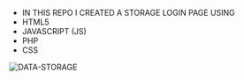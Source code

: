 -  IN THIS REPO I CREATED A STORAGE LOGIN PAGE USING 
- HTML5
- JAVASCRIPT (JS)
- PHP 
- CSS 
 
<img align="center" src="https://cdn.dribbble.com/users/1966037/screenshots/6427766/______.gif" alt="DATA-STORAGE">



